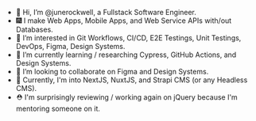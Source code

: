 - 👋 Hi, I’m @junerockwell, a Fullstack Software Engineer.
- 🎆 I make Web Apps, Mobile Apps, and Web Service APIs with/out Databases.
- 👀 I’m interested in Git Workflows, CI/CD, E2E Testings, Unit Testings, DevOps, Figma, Design Systems.
- 🌱 I’m currently learning / researching Cypress, GitHub Actions, and Design Systems.
- 💞️ I’m looking to collaborate on Figma and Design Systems.
- 🤩 Currently, I'm into NextJS, NuxtJS, and Strapi CMS (or any Headless CMS).
- ⛑️ I'm surprisingly reviewing / working again on jQuery because I'm mentoring someone on it.

<!---
junerockwell/junerockwell is a ✨ special ✨ repository because its `README.md` (this file) appears on your GitHub profile.
You can click the Preview link to take a look at your changes.
--->

